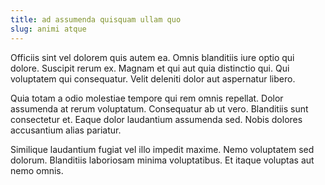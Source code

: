 ```yaml
---
title: ad assumenda quisquam ullam quo
slug: animi atque
---
```


Officiis sint vel dolorem quis autem ea. Omnis blanditiis iure optio qui dolore. Suscipit rerum ex. Magnam et qui aut quia distinctio qui. Qui voluptatem qui consequatur. Velit deleniti dolor aut aspernatur libero.

Quia totam a odio molestiae tempore qui rem omnis repellat. Dolor assumenda at rerum voluptatum. Consequatur ab ut vero. Blanditiis sunt consectetur et. Eaque dolor laudantium assumenda sed. Nobis dolores accusantium alias pariatur.

Similique laudantium fugiat vel illo impedit maxime. Nemo voluptatem sed dolorum. Blanditiis laboriosam minima voluptatibus. Et itaque voluptas aut nemo omnis.

